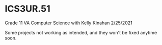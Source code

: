 # ICS3UR.51
Grade 11 VA Computer Science with Kelly Kinahan 2/25/2021

Some projects not working as intended, and they won't be fixed anytime soon.
